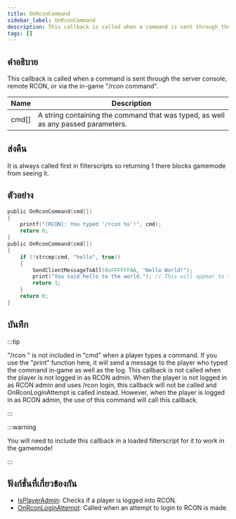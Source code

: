 ```yaml
---
title: OnRconCommand
sidebar_label: OnRconCommand
description: This callback is called when a command is sent through the server console, remote RCON, or via the in-game "/rcon command".
tags: []
---
```


## คำอธิบาย

This callback is called when a command is sent through the server console, remote RCON, or via the in-game "/rcon command".

| Name  | Description                                                                       |
| ----- | --------------------------------------------------------------------------------- |
| cmd[] | A string containing the command that was typed, as well as any passed parameters. |

## ส่งคืน

It is always called first in filterscripts so returning 1 there blocks gamemode from seeing it.

## ตัวอย่าง

```c
public OnRconCommand(cmd[])
{
    printf("[RCON]: You typed '/rcon %s'!", cmd);
    return 0;
}
public OnRconCommand(cmd[])
{
    if (!strcmp(cmd, "hello", true))
    {
        SendClientMessageToAll(0xFFFFFFAA, "Hello World!");
        print("You said hello to the world."); // This will appear to the player who typed the rcon command in the chat in white
        return 1;
    }
    return 0;
}
```

## บันทึก

:::tip

"/rcon " is not included in "cmd" when a player types a command. If you use the "print" function here, it will send a message to the player who typed the command in-game as well as the log. This callback is not called when the player is not logged in as RCON admin. When the player is not logged in as RCON admin and uses /rcon login, this callback will not be called and OnRconLoginAttempt is called instead. However, when the player is logged in as RCON admin, the use of this command will call this callback.

:::

:::warning

You will need to include this callback in a loaded filterscript for it to work in the gamemode!

:::

## ฟังก์ชั่นที่เกี่ยวข้องกัน

- [IsPlayerAdmin](../../scripting/functions/IsPlayerAdmin.md): Checks if a player is logged into RCON.
- [OnRconLoginAttempt](../../scripting/callbacks/OnRconLoginAttempt.md): Called when an attempt to login to RCON is made.

